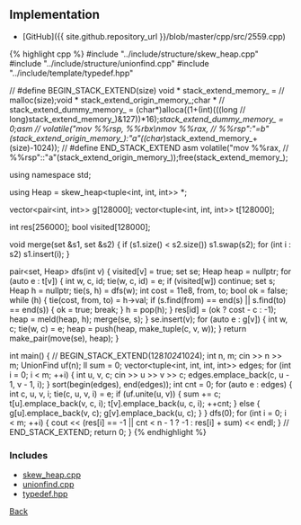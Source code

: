 ## Implementation

- [GitHub]({{ site.github.repository_url }}/blob/master/cpp/src/2559.cpp)

{% highlight cpp %}
#include "../include/structure/skew_heap.cpp"
#include "../include/structure/unionfind.cpp"
#include "../include/template/typedef.hpp"

// #define BEGIN_STACK_EXTEND(size) void * stack_extend_memory_ =
// malloc(size);void * stack_extend_origin_memory_;char *
// stack_extend_dummy_memory_ = (char*)alloca((1+(int)(((long
// long)stack_extend_memory_)&127))*16);*stack_extend_dummy_memory_ = 0;asm
// volatile("mov %%rsp, %%rbx\nmov %%rax,
// %%rsp":"=b"(stack_extend_origin_memory_):"a"((char*)stack_extend_memory_+(size)-1024));
// #define END_STACK_EXTEND asm volatile("mov %%rax,
// %%rsp"::"a"(stack_extend_origin_memory_));free(stack_extend_memory_);

using namespace std;

using Heap = skew_heap<tuple<int, int, int>> *;

vector<pair<int, int>> g[128000];
vector<tuple<int, int, int>> t[128000];

int res[256000];
bool visited[128000];

void merge(set<int> &s1, set<int> &s2) {
  if (s1.size() < s2.size()) s1.swap(s2);
  for (int i : s2) s1.insert(i);
}

pair<set<int>, Heap> dfs(int v) {
  visited[v] = true;
  set<int> se;
  Heap heap = nullptr;
  for (auto e : t[v]) {
    int w, c, id;
    tie(w, c, id) = e;
    if (visited[w]) continue;
    set<int> s;
    Heap h = nullptr;
    tie(s, h) = dfs(w);
    int cost = 11e8, from, to;
    bool ok = false;
    while (h) {
      tie(cost, from, to) = h->val;
      if (s.find(from) == end(s) || s.find(to) == end(s)) {
        ok = true;
        break;
      }
      h = pop(h);
    }
    res[id] = (ok ? cost - c : -1);
    heap = meld(heap, h);
    merge(se, s);
  }
  se.insert(v);
  for (auto e : g[v]) {
    int w, c;
    tie(w, c) = e;
    heap = push(heap, make_tuple(c, v, w));
  }
  return make_pair(move(se), heap);
}

int main() {
  // BEGIN_STACK_EXTEND(128*1024*1024);
  int n, m;
  cin >> n >> m;
  UnionFind uf(n);
  ll sum = 0;
  vector<tuple<int, int, int, int>> edges;
  for (int i = 0; i < m; ++i) {
    int u, v, c;
    cin >> u >> v >> c;
    edges.emplace_back(c, u - 1, v - 1, i);
  }
  sort(begin(edges), end(edges));
  int cnt = 0;
  for (auto e : edges) {
    int c, u, v, i;
    tie(c, u, v, i) = e;
    if (uf.unite(u, v)) {
      sum += c;
      t[u].emplace_back(v, c, i);
      t[v].emplace_back(u, c, i);
      ++cnt;
    }
    else {
      g[u].emplace_back(v, c);
      g[v].emplace_back(u, c);
    }
  }
  dfs(0);
  for (int i = 0; i < m; ++i) {
    cout << (res[i] == -1 || cnt < n - 1 ? -1 : res[i] + sum) << endl;
  }
  // END_STACK_EXTEND;
  return 0;
}
{% endhighlight %}

### Includes

- [skew_heap.cpp](../include/structure/skew_heap)
- [unionfind.cpp](../include/structure/unionfind)
- [typedef.hpp](../include/template/typedef)

[Back](..)
